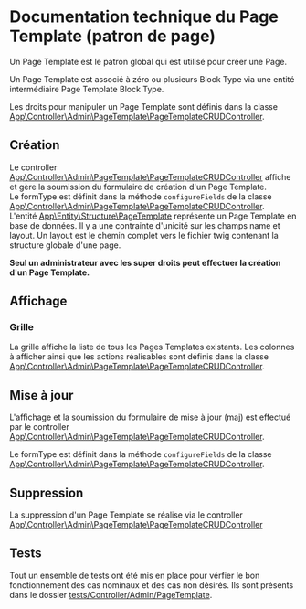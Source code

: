 # Documentation technique du Page Template (patron de page)

Un Page Template est le patron global qui est utilisé pour créer une Page.

Un Page Template est associé à zéro ou plusieurs Block Type via une entité intermédiaire Page Template Block Type.

Les droits pour manipuler un Page Template sont définis dans la classe [App\Controller\Admin\PageTemplate\PageTemplateCRUDController](../../../app/src/Controller/Admin/PageTemplate/PageTemplateCRUDController.php).

## Création

Le controller [App\Controller\Admin\PageTemplate\PageTemplateCRUDController](../../../app/src/Controller/Admin/PageTemplate/PageTemplateCRUDController.php) affiche et gère la soumission du formulaire de création d'un Page Template.  
Le formType est définit dans la méthode `configureFields` de la classe [App\Controller\Admin\PageTemplate\PageTemplateCRUDController](../../../app/src/Controller/Admin/PageTemplate/PageTemplateCRUDController.php).  
L'entité [App\Entity\Structure\PageTemplate](../../../app/src/Entity/Structure/PageTemplate.php) représente un Page Template en base de données. Il y a une contrainte d'unicité sur les champs name et layout. Un layout est le chemin complet vers le fichier twig contenant la structure globale d'une page.  

**Seul un administrateur avec les super droits peut effectuer la création d'un Page Template.**

## Affichage

### Grille

La grille affiche la liste de tous les Pages Templates existants. Les colonnes à afficher ainsi que les actions réalisables sont définis dans la classe [App\Controller\Admin\PageTemplate\PageTemplateCRUDController](../../../app/src/Controller/Admin/PageTemplate/PageTemplateCRUDController.php).

## <a name="maj"></a>Mise à jour

L'affichage et la soumission du formulaire de mise à jour (maj) est effectué par le controller [App\Controller\Admin\PageTemplate\PageTemplateCRUDController](../../../app/src/Controller/Admin/PageTemplate/PageTemplateCRUDController.php).

Le formType est définit dans la méthode `configureFields` de la classe [App\Controller\Admin\PageTemplate\PageTemplateCRUDController](../../../app/src/Controller/Admin/PageTemplate/PageTemplateCRUDController.php).  

## <a name="delete"></a>Suppression

La suppression d'un Page Template se réalise via le controller [App\Controller\Admin\PageTemplate\PageTemplateCRUDController](../../../app/src/Controller/Admin/PageTemplate/PageTemplateCRUDController.php)

## Tests

Tout un ensemble de tests ont été mis en place pour vérfier le bon fonctionnement des cas nominaux et des cas non désirés. Ils sont présents dans le dossier [tests/Controller/Admin/PageTemplate](../../../app/tests/Controller/Admin/PageTemplate).